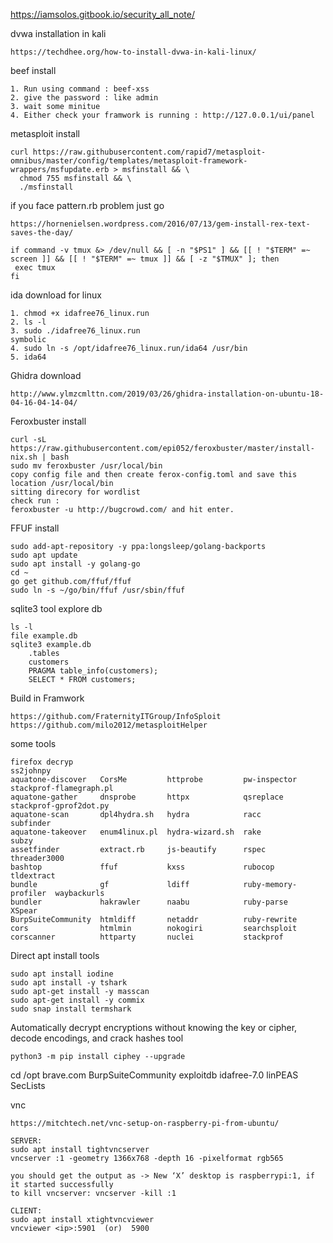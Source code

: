 https://iamsolos.gitbook.io/security_all_note/

dvwa installation in kali 
```
https://techdhee.org/how-to-install-dvwa-in-kali-linux/
```
beef install
```
1. Run using command : beef-xss
2. give the password : like admin
3. wait some minitue
4. Either check your framwork is running : http://127.0.0.1/ui/panel
```
metasploit install
```
curl https://raw.githubusercontent.com/rapid7/metasploit-omnibus/master/config/templates/metasploit-framework-wrappers/msfupdate.erb > msfinstall && \
  chmod 755 msfinstall && \
  ./msfinstall
```
if you face pattern.rb problem just go 
``` 
https://hornenielsen.wordpress.com/2016/07/13/gem-install-rex-text-saves-the-day/
 ```
 ```
if command -v tmux &> /dev/null && [ -n "$PS1" ] && [[ ! "$TERM" =~ screen ]] && [[ ! "$TERM" =~ tmux ]] && [ -z "$TMUX" ]; then
  exec tmux
fi
```
ida download for linux
```
1. chmod +x idafree76_linux.run
2. ls -l
3. sudo ./idafree76_linux.run
symbolic
4. sudo ln -s /opt/idafree76_linux.run/ida64 /usr/bin
5. ida64
```
Ghidra download
```
http://www.ylmzcmlttn.com/2019/03/26/ghidra-installation-on-ubuntu-18-04-16-04-14-04/
```

Feroxbuster install
```
curl -sL https://raw.githubusercontent.com/epi052/feroxbuster/master/install-nix.sh | bash
sudo mv feroxbuster /usr/local/bin
copy config file and then create ferox-config.toml and save this location /usr/local/bin
sitting direcory for wordlist
check run :
feroxbuster -u http://bugcrowd.com/ and hit enter.
```

FFUF install
```
sudo add-apt-repository -y ppa:longsleep/golang-backports
sudo apt update        
sudo apt install -y golang-go
cd ~
go get github.com/ffuf/ffuf
sudo ln -s ~/go/bin/ffuf /usr/sbin/ffuf
```

sqlite3 tool explore db
```
ls -l 
file example.db 
sqlite3 example.db           
	.tables
	customers
	PRAGMA table_info(customers);
	SELECT * FROM customers;
```
Build in Framwork
```
https://github.com/FraternityITGroup/InfoSploit
https://github.com/milo2012/metasploitHelper 
```
some tools
```
firefox decryp
ss2johnpy
aquatone-discover   CorsMe         httprobe         pw-inspector          stackprof-flamegraph.pl
aquatone-gather     dnsprobe       httpx            qsreplace             stackprof-gprof2dot.py
aquatone-scan       dpl4hydra.sh   hydra            racc                  subfinder
aquatone-takeover   enum4linux.pl  hydra-wizard.sh  rake                  subzy
assetfinder         extract.rb     js-beautify      rspec                 threader3000
bashtop             ffuf           kxss             rubocop               tldextract
bundle              gf             ldiff            ruby-memory-profiler  waybackurls
bundler             hakrawler      naabu            ruby-parse            XSpear
BurpSuiteCommunity  htmldiff       netaddr          ruby-rewrite
cors                htmlmin        nokogiri         searchsploit
corscanner          httparty       nuclei           stackprof 
```

Direct apt install tools
```
sudo apt install iodine
sudo apt install -y tshark
sudo apt-get install -y masscan
sudo apt-get install -y commix
sudo snap install termshark
```

Automatically decrypt encryptions without knowing the key or cipher, decode encodings, and crack hashes tool
```
python3 -m pip install ciphey --upgrade
```
cd /opt
brave.com  BurpSuiteCommunity  exploitdb  idafree-7.0  linPEAS  SecLists

vnc
```
https://mitchtech.net/vnc-setup-on-raspberry-pi-from-ubuntu/

SERVER:
sudo apt install tightvncserver
vncserver :1 -geometry 1366x768 -depth 16 -pixelformat rgb565

you should get the output as -> New ‘X’ desktop is raspberrypi:1, if it started successfully
to kill vncserver: vncserver -kill :1

CLIENT:
sudo apt install xtightvncviewer
vncviewer <ip>:5901  (or)  5900

```
